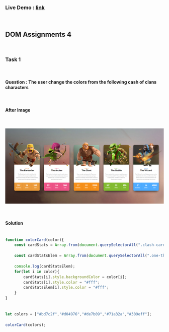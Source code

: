 
### Live Demo : [link](https://sm8uti.github.io/Ineuron-Full-JavaScript-2.0/DOM%20Projects/Projects%204)

<br>

## DOM Assignments 4

<br>

### Task 1

<br>

#### Question : The user change the colors from the following cash of clans characters

<br>

#### After Image

<br>

![image](./Output/DOM%20P1%20SS.png)

<br>

#### Solution

```Javascript

function colorCard(color){
    const cardStats = Array.from(document.querySelectorAll(".clash-card__unit-stats"));

    const cardStatsElem = Array.from(document.querySelectorAll(".one-third.no-border"));

    console.log(cardStatsElem);
    for(let i in color){
        cardStats[i].style.backgroundColor = color[i];
        cardStats[i].style.color = "#fff";
        cardStatsElem[i].style.color = "#fff";
    }
}


let colors = ["#bd7c2f","#d04976","#de7b09","#71a32a","#309eff"];

colorCard(colors);

```
